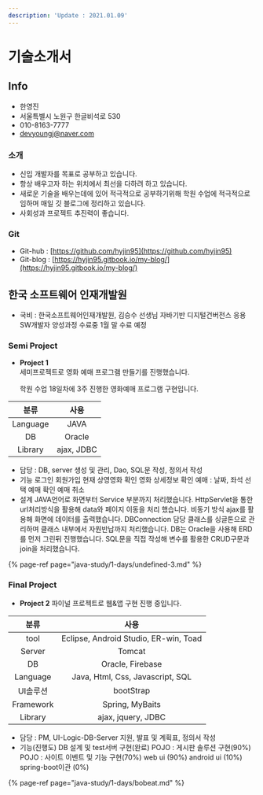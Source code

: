 ```yaml
---
description: 'Update : 2021.01.09'
---
```


# 기술소개서

## Info

* 한영진
* 서울특별시 노원구 한글비석로 530
* 010-8163-7777
* devyoungj@naver.com

### 소개

* 신입 개발자를 목표로 공부하고 있습니다.
* 항상 배우고자 하는 위치에서 최선을 다하려 하고 있습니다.
* 새로운 기술을 배우는데에 있어 적극적으로 공부하기위해 학원 수업에 적극적으로 임하며 매일 깃 블로그에 정리하고 있습니다.
* 사회성과 프로젝트 추진력이 좋습니다.

### Git

* Git-hub : [https://github.com/hyjin95](https://github.com/hyjin95)
* Git-blog : [https://hyjin95.gitbook.io/my-blog/](https://hyjin95.gitbook.io/my-blog/)

## 한국 소프트웨어 인재개발원

* 국비 : 한국소프트웨어인재개발원, 김승수 선생님 자바기반 디지털건버전스 응용 SW개발자 양성과정 수료중 1월 말 수료 예정

### Semi Project

* **Project 1**  
  세미프로젝트로 영화 예매 프로그램 만들기를 진행했습니다.

  학원 수업 18일차에 3주 진행한 영화예매 프로그램 구현입니다.

| 분류 | 사용 |
| :---: | :---: |
| Language | JAVA |
| DB | Oracle |
| Library | ajax, JDBC |

* 담당 : DB, server 생성 및 관리, Dao, SQL문 작성, 정의서 작성
* 기능 로그인 회원가입 현재 상영영화 확인 영화 상세정보 확인 예매 : 날짜, 좌석 선택 예매 확인 예매 취소
* 설계 JAVA언어로 화면부터 Service 부분까지 처리했습니다. HttpServlet을 통한 url처리방식을 활용해 data와 페이지 이동을 처리 했습니다. 비동기 방식 ajax를 활용해 화면에 데이터를 출력했습니다. DBConnection 담당 클래스를 싱글톤으로 관리하며 클래스 내부에서 자원반납까지 처리했습니다. DB는 Oracle을 사용해 ERD를 먼저 그린뒤 진행했습니다.  SQL문을 직접 작성해 변수를 활용한 CRUD구문과 join을 처리했습니다.

{% page-ref page="java-study/1-days/undefined-3.md" %}

### Final Project

* **Project 2** 파이널 프로젝트로 웹&앱 구현 진행 중입니다.

| 분류 | 사용 |
| :---: | :---: |
| tool | Eclipse, Android Studio, ER-win, Toad |
| Server | Tomcat |
| DB | Oracle, Firebase |
| Language | Java, Html, Css, Javascript, SQL |
| UI솔루션 | bootStrap |
| Framework | Spring, MyBaits |
| Library | ajax, jquery, JDBC |

* 담당 : PM, UI-Logic-DB-Server 지원, 발표 및 계획표, 정의서 작성
* 기능\(진행도\) DB 설계 및 test서버 구현\(완료\) POJO : 게시판 솔루션 구현\(90%\) POJO : 사이트 이벤트 및 기능 구현\(70%\) web ui \(90%\) android ui \(10%\) spring-boot이관 \(0%\)

{% page-ref page="java-study/1-days/bobeat.md" %}

